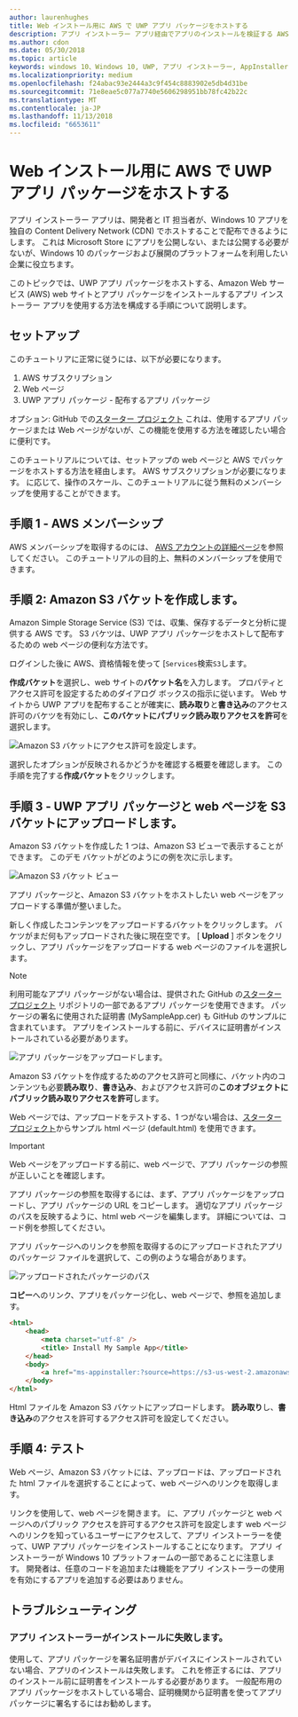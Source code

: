 ```yaml
---
author: laurenhughes
title: Web インストール用に AWS で UWP アプリ パッケージをホストする
description: アプリ インストーラー アプリ経由でアプリのインストールを検証する AWS web サーバーを設定するためのチュートリアル
ms.author: cdon
ms.date: 05/30/2018
ms.topic: article
keywords: windows 10、Windows 10, UWP, アプリ インストーラー, AppInstaller, サイドローディングでは、関連セット, オプション パッケージ、AWS
ms.localizationpriority: medium
ms.openlocfilehash: f24abac93e2444a3c9f454c8883902e5db4d31be
ms.sourcegitcommit: 71e8eae5c077a7740e5606298951bb78fc42b22c
ms.translationtype: MT
ms.contentlocale: ja-JP
ms.lasthandoff: 11/13/2018
ms.locfileid: "6653611"
---
```

# <a name="hosting-uwp-app-packages-on-aws-for-web-install"></a>Web インストール用に AWS で UWP アプリ パッケージをホストする

アプリ インストーラー アプリは、開発者と IT 担当者が、Windows 10 アプリを独自の Content Delivery Network (CDN) でホストすることで配布できるようにします。 これは Microsoft Store にアプリを公開しない、または公開する必要がないが、Windows 10 のパッケージおよび展開のプラットフォームを利用したい企業に役立ちます。

このトピックでは、UWP アプリ パッケージをホストする、Amazon Web サービス (AWS) web サイトとアプリ パッケージをインストールするアプリ インストーラー アプリを使用する方法を構成する手順について説明します。

## <a name="setup"></a>セットアップ

このチュートリアに正常に従うには、以下が必要になります。
 
1. AWS サブスクリプション 
2. Web ページ
3. UWP アプリ パッケージ - 配布するアプリ パッケージ

オプション: GitHub での[スターター プロジェクト](https://github.com/AppInstaller/MySampleWebApp) これは、使用するアプリ パッケージまたは Web ページがないが、この機能を使用する方法を確認したい場合に便利です。

このチュートリアルについては、セットアップの web ページと AWS でパッケージをホストする方法を経由します。 AWS サブスクリプションが必要になります。 に応じて、操作のスケール、このチュートリアルに従う無料のメンバーシップを使用することができます。 

## <a name="step-1---aws-membership"></a>手順 1 - AWS メンバーシップ
AWS メンバーシップを取得するのには、 [AWS アカウントの詳細ページ](https://aws.amazon.com/free/)を参照してください。 このチュートリアルの目的上、無料のメンバーシップを使用できます。

## <a name="step-2---create-an-amazon-s3-bucket"></a>手順 2: Amazon S3 バケットを作成します。

Amazon Simple Storage Service (S3) では、収集、保存するデータと分析に提供する AWS です。 S3 バケツは、UWP アプリ パッケージをホストして配布するための web ページの便利な方法です。 

ログインした後に AWS、資格情報を使って [`Services`検索`S3`します。 

**作成バケット**を選択し、web サイトの**バケット名**を入力します。 プロパティとアクセス許可を設定するためのダイアログ ボックスの指示に従います。 Web サイトから UWP アプリを配布することが確実に、**読み取り**と**書き込み**のアクセス許可のバケツを有効にし、**このバケットにパブリック読み取りアクセスを許可**を選択します。

![Amazon S3 バケットにアクセス許可を設定します。](images/aws-permissions.png) 

選択したオプションが反映されるかどうかを確認する概要を確認します。 この手順を完了する**作成バケット**をクリックします。 

## <a name="step-3---upload-uwp-app-package-and-web-pages-to-an-s3-bucket"></a>手順 3 - UWP アプリ パッケージと web ページを S3 バケットにアップロードします。

Amazon S3 バケットを作成した 1 つは、Amazon S3 ビューで表示することができます。 このデモ バケットがどのようにの例を次に示します。

![Amazon S3 バケット ビュー](images/aws-post-create.png)

アプリ パッケージと、Amazon S3 バケットをホストしたい web ページをアップロードする準備が整いました。 

新しく作成したコンテンツをアップロードするバケットをクリックします。 バケツがまだ何もアップロードされた後に現在空です。 [ **Upload** ] ボタンをクリックし、アプリ パッケージをアップロードする web ページのファイルを選択します。

> [!NOTE]
> 利用可能なアプリ パッケージがない場合は、提供された GitHub の[スターター プロジェクト](https://github.com/AppInstaller/MySampleWebApp) リポジトリの一部であるアプリ パッケージを使用できます。 パッケージの署名に使用された証明書 (MySampleApp.cer) も GitHub のサンプルに含まれています。 アプリをインストールする前に、デバイスに証明書がインストールされている必要があります。

![アプリ パッケージをアップロードします。](images/aws-upload-package.png)

Amazon S3 バケットを作成するためのアクセス許可と同様に、バケット内のコンテンツも必要**読み取り**、**書き込み**、およびアクセス許可の**このオブジェクトにパブリック読み取りアクセスを許可**します。

Web ページでは、アップロードをテストする、1 つがない場合は、[スターター プロジェクト](https://github.com/AppInstaller/MySampleWebApp/blob/master/MySampleWebApp/default.html)からサンプル html ページ (default.html) を使用できます。

> [!IMPORTANT]
> Web ページをアップロードする前に、web ページで、アプリ パッケージの参照が正しいことを確認します。 

アプリ パッケージの参照を取得するには、まず、アプリ パッケージをアップロードし、アプリ パッケージの URL をコピーします。 適切なアプリ パッケージのパスを反映するように、html web ページを編集します。 詳細については、コード例を参照してください。 

アプリ パッケージへのリンクを参照を取得するのにアップロードされたアプリのパッケージ ファイルを選択して、この例のような場合があります。

![アップロードされたパッケージのパス](images/aws-package-path.png)

**コピー**へのリンク、アプリをパッケージ化し、web ページで、参照を追加します。 

```html
<html>
    <head>
        <meta charset="utf-8" />
        <title> Install My Sample App</title>
    </head>
    <body>
        <a href="ms-appinstaller:?source=https://s3-us-west-2.amazonaws.com/appinstaller-aws-demo/MySampleApp.appxbundle"> Install My Sample App</a>
    </body>
</html>
```
Html ファイルを Amazon S3 バケットにアップロードします。 **読み取り**し、**書き込み**のアクセスを許可するアクセス許可を設定してください。

## <a name="step-4---test"></a>手順 4: テスト

Web ページ、Amazon S3 バケットには、アップロードは、アップロードされた html ファイルを選択することによって、web ページへのリンクを取得します。

リンクを使用して、web ページを開きます。 に、アプリ パッケージと web ページへのパブリック アクセスを許可するアクセス許可を設定します web ページへのリンクを知っているユーザーにアクセスして、アプリ インストーラーを使って、UWP アプリ パッケージをインストールすることになります。 アプリ インストーラーが Windows 10 プラットフォームの一部であることに注意します。 開発者は、任意のコードを追加または機能をアプリ インストーラーの使用を有効にするアプリを追加する必要はありません。 

## <a name="troubleshooting"></a>トラブルシューティング

### <a name="app-installer-fails-to-install"></a>アプリ インストーラーがインストールに失敗します。 

使用して、アプリ パッケージを署名証明書がデバイスにインストールされていない場合、アプリのインストールは失敗します。 これを修正するには、アプリのインストール前に証明書をインストールする必要があります。 一般配布用のアプリ パッケージをホストしている場合、証明機関から証明書を使ってアプリ パッケージに署名するにはお勧めします。 


